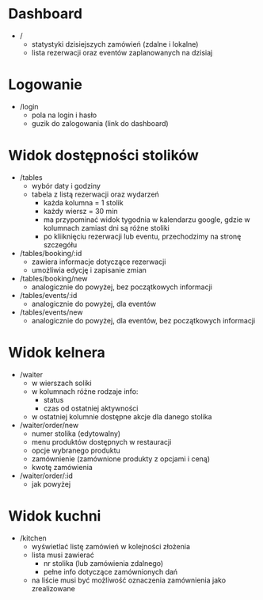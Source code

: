 # Dashboard

- /
    - statystyki dzisiejszych zamówień (zdalne i lokalne)
    - lista rezerwacji oraz eventów zaplanowanych na dzisiaj

# Logowanie

- /login
    - pola na login i hasło
    - guzik do zalogowania (link do dashboard)

# Widok dostępności stolików

- /tables
    - wybór daty i godziny
    - tabela z listą rezerwacji oraz wydarzeń
        - każda kolumna = 1 stolik
        - każdy wiersz = 30 min
        - ma przypominać widok tygodnia w kalendarzu google, gdzie w kolumnach zamiast dni są różne stoliki
        - po kliiknięciu rezerwacji lub eventu, przechodzimy na stronę szczegółu
- /tables/booking/:id
    - zawiera informacje dotyczące rezerwacji
    - umożliwia edycję i zapisanie zmian
- /tables/booking/new
    - analogicznie do powyżej, bez początkowych informacji
- /tables/events/:id
    - analogicznie do powyżej, dla eventów
- /tables/events/new
    - analogicznie do powyżej, dla eventów, bez początkowych informacji

# Widok kelnera

- /waiter
    - w wierszach soliki
    - w kolumnach różne rodzaje info:
        - status
        - czas od ostatniej aktywności
    - w ostatniej kolumnie dostępne akcje dla danego stolika
- /waiter/order/new
    - numer stolika (edytowalny)
    - menu produktów dostępnych w restauracji
    - opcje wybranego produktu
    - zamównienie (zamównione produkty z opcjami i ceną)
    - kwotę zamówienia
- /waiter/order/:id
    - jak powyżej


# Widok kuchni

- /kitchen
    - wyświetlać listę zamówień w kolejności złożenia
    - lista musi zawierać
        - nr stolika (lub zamówienia zdalnego)
        - pełne info dotyczące zamównionych dań
    -  na liście musi być możliwość oznaczenia zamównienia jako zrealizowane

